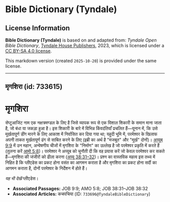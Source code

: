 # Bible Dictionary (Tyndale)

## License Information

**Bible Dictionary (Tyndale)** is based on and adapted from: _Tyndale Open Bible Dictionary_, [Tyndale House Publishers](https://tyndaleopenresources.com/), 2023, which is licensed under a [CC BY-SA 4.0 license](https://creativecommons.org/licenses/by-sa/4.0/legalcode.en).

This markdown version (created `2025-10-20`) is provided under the same license.



--------------------------------

## मृगशिरा (id: 733615)

मृगशिरा
=======

सेप्टुआजिंट नाम एक नक्षत्रमण्डल के लिए है जिसे व्यापक रूप से एक विशाल शिकारी के समान माना जाता है, जो बंधा या जकड़ा हुआ है। इस शिकारी के बारे में विभिन्न किंवदंतियाँ प्रचलित हैं—यूनान में, कि उसे मूर्खतापूर्ण डींग मारने के लिए आकाश में निर्वासित कर दिया गया था; यहूदी भूमि में, परमेश्वर के खिलाफ अपनी ताकत मूर्खतापूर्ण ढंग से साबित करने के लिए (इब्री का अर्थ है "मजबूत" और "मूर्ख" दोनों)। [अय्यूब 9:9](https://ref.ly/Job9:9) में उन महान, अन्वेषणीय चीजों में मृगशिरा के "निर्माण" का उल्लेख है जो परमेश्वर प्रकृति में करते हैं (तुलना करें [आमो 5:8](https://ref.ly/Amos5:8))। परमेश्वर ने अय्यूब को चुनौती दी कि वह प्रयास करें जो केवल परमेश्वर कर सकते हैं—मृगशिरा की जंजीरों को ढीला करना ([अय्यू 38:31–32](https://ref.ly/Job38:31-Job38:32))। प्रश्न का वास्तविक महत्व इस तथ्य में निहित है कि प्लीएडेस का प्रकट होना वसंत का आगमन कराता है और मृगशिरा का प्रकट होना सर्दी का आगमन कराता है, दोनों परमेश्वर के निर्देशन में होते हैं।

*यह भी देखें* प्लीएडेस।

* **Associated Passages:** JOB 9:9; AMO 5:8; JOB 38:31–JOB 38:32
* **Associated Articles:** कचपचिया  (ID: `733696@TyndaleBibleDictionary`)

